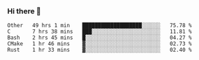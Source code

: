 ### Hi there 👋

<!--
**WShiBin/WShiBin** is a ✨ _special_ ✨ repository because its `README.md` (this file) appears on your GitHub profile.

Here are some ideas to get you started:

- 🔭 I’m currently working on ...
- 🌱 I’m currently learning ...
- 👯 I’m looking to collaborate on ...
- 🤔 I’m looking for help with ...
- 💬 Ask me about ...
- 📫 How to reach me: ...
- 😄 Pronouns: ...
- ⚡ Fun fact: ...
-->

<!--START_SECTION:waka-->
```text
Other   49 hrs 1 min    ███████████████████░░░░░░   75.78 % 
C       7 hrs 38 mins   ███░░░░░░░░░░░░░░░░░░░░░░   11.81 % 
Bash    2 hrs 45 mins   █░░░░░░░░░░░░░░░░░░░░░░░░   04.27 % 
CMake   1 hr 46 mins    ▓░░░░░░░░░░░░░░░░░░░░░░░░   02.73 % 
Rust    1 hr 33 mins    ▓░░░░░░░░░░░░░░░░░░░░░░░░   02.40 % 
```
<!--END_SECTION:waka-->
